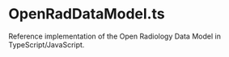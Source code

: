 # OpenRadDataModel.ts
 Reference implementation of the Open Radiology Data Model in TypeScript/JavaScript.
